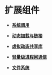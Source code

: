 # 扩展组件


- **[系统调用](kernel-small-bundles-system.md)**

- **[动态加载与链接](kernel-small-bundles-linking.md)**

- **[虚拟动态共享库](kernel-small-bundles-share.md)**

- **[轻量级进程间通信](kernel-small-bundles-ipc.md)**

- **[文件系统](kernel-small-bundles-fs.md)**
